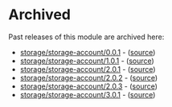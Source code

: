 # Archived

Past releases of this module are archived here:

- [storage/storage-account/0.0.1](https://github.com/Azure/bicep-registry-modules/releases/tag/storage/storage-account/0.0.1) - ([source](https://github.com/Azure/bicep-registry-modules/tree/storage/storage-account/0.0.1/modules/storage/storage-account))
- [storage/storage-account/1.0.1](https://github.com/Azure/bicep-registry-modules/releases/tag/storage/storage-account/1.0.1) - ([source](https://github.com/Azure/bicep-registry-modules/tree/storage/storage-account/1.0.1/modules/storage/storage-account))
- [storage/storage-account/2.0.1](https://github.com/Azure/bicep-registry-modules/releases/tag/storage/storage-account/2.0.1) - ([source](https://github.com/Azure/bicep-registry-modules/tree/storage/storage-account/2.0.1/modules/storage/storage-account))
- [storage/storage-account/2.0.2](https://github.com/Azure/bicep-registry-modules/releases/tag/storage/storage-account/2.0.2) - ([source](https://github.com/Azure/bicep-registry-modules/tree/storage/storage-account/2.0.2/modules/storage/storage-account))
- [storage/storage-account/2.0.3](https://github.com/Azure/bicep-registry-modules/releases/tag/storage/storage-account/2.0.3) - ([source](https://github.com/Azure/bicep-registry-modules/tree/storage/storage-account/2.0.3/modules/storage/storage-account))
- [storage/storage-account/3.0.1](https://github.com/Azure/bicep-registry-modules/releases/tag/storage/storage-account/3.0.1) - ([source](https://github.com/Azure/bicep-registry-modules/tree/storage/storage-account/3.0.1/modules/storage/storage-account))
